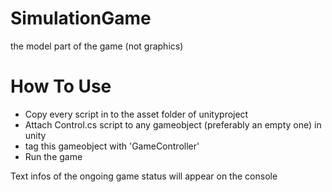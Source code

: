 # SimulationGame
the model part of the game (not graphics)  

# How To Use
* Copy every script in to the asset folder of unityproject   
* Attach Control.cs script to any gameobject (preferably an empty one) in unity
* tag this gameobject with 'GameController'   
* Run the game  

Text infos of the ongoing game status will appear on the console
